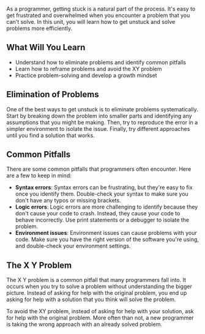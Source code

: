 As a programmer, getting stuck is a natural part of the process. It's easy to get frustrated and overwhelmed when you encounter a problem that you can't solve. In this unit, you will learn how to get unstuck and solve problems more efficiently.

## What Will You Learn

- Understand how to eliminate problems and identify common pitfalls
- Learn how to reframe problems and avoid the XY problem
- Practice problem-solving and develop a growth mindset

## Elimination of Problems

One of the best ways to get unstuck is to eliminate problems systematically. Start by breaking down the problem into smaller parts and identifying any assumptions that you might be making. Then, try to reproduce the error in a simpler environment to isolate the issue. Finally, try different approaches until you find a solution that works.

## Common Pitfalls

There are some common pitfalls that programmers often encounter. Here are a few to keep in mind:

- **Syntax errors**: Syntax errors can be frustrating, but they're easy to fix once you identify them. Double-check your syntax to make sure you don't have any typos or missing brackets.
- **Logic errors**: Logic errors are more challenging to identify because they don't cause your code to crash. Instead, they cause your code to behave incorrectly. Use print statements or a debugger to isolate the problem.
- **Environment issues**: Environment issues can cause problems with your code. Make sure you have the right version of the software you're using, and double-check your environment settings.

## The X Y Problem

The X Y problem is a common pitfall that many programmers fall into. It occurs when you try to solve a problem without understanding the bigger picture. Instead of asking for help with the original problem, you end up asking for help with a solution that you think will solve the problem.

To avoid the XY problem, instead of asking for help with your solution, ask for help with the original problem. More often than not, a new programmer is taking the wrong approach with an already solved problem.